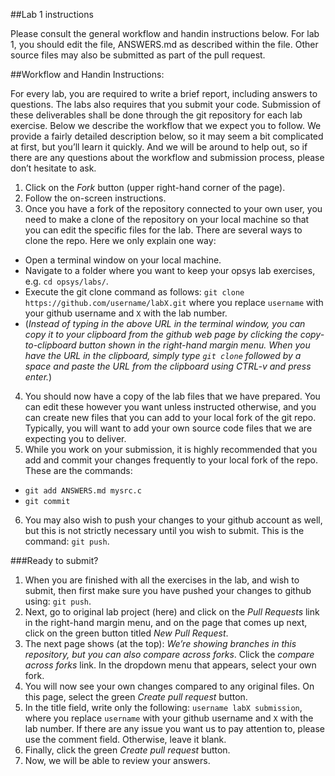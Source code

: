 ##Lab 1 instructions

Please consult the general workflow and handin instructions below. For lab 1, you should edit the file, ANSWERS.md as described within the file. Other source files may also be submitted as part of the pull request.

##Workflow and Handin Instructions:

For every lab, you are required to write a brief report, including answers to questions. The labs also requires that you submit your code. Submission of these deliverables shall be done through the git repository for each lab exercise. Below we describe the workflow that we expect you to follow. We provide a fairly detailed description below, so it may seem a bit complicated at first, but you’ll learn it quickly. And we will be around to help out, so if there are any questions about the workflow and submission process, please don’t hesitate to ask.

1. Click on the *Fork* button (upper right-hand corner of the page).
2. Follow the on-screen instructions.
3. Once you have a fork of the repository connected to your own user, you need to make a clone of the repository on your local machine so that you can edit the specific files for the lab. There are several ways to clone the repo. Here we only explain one way:
  - Open a terminal window on your local machine.
  - Navigate to a folder where you want to keep your opsys lab exercises, e.g. `cd opsys/labs/`.
  - Execute the git clone command as follows: `git clone https://github.com/username/labX.git` where you replace `username` with your github username and `X` with the lab number.
  - (*Instead of typing in the above URL in the terminal window, you can copy it to your clipboard from the github web page by clicking the copy-to-clipboard button shown in the right-hand margin menu. When you have the URL in the clipboard, simply type `git clone` followed by a space and paste the URL from the clipboard using CTRL-v and press enter.*)
4. You should now have a copy of the lab files that we have prepared. You can edit these however you want unless instructed otherwise, and you can create new files that you can add to your local fork of the git repo. Typically, you will want to add your own source code files that we are expecting you to deliver.
5. While you work on your submission, it is highly recommended that you add and commit your changes frequently to your local fork of the repo. These are the commands:
  - `git add ANSWERS.md mysrc.c`
  - `git commit`
6. You may also wish to push your changes to your github account as well, but this is not strictly necessary until you wish to submit. This is the command: `git push`.

###Ready to submit?
1. When you are finished with all the exercises in the lab, and wish to submit, then first make sure you have pushed your changes to github using: `git push`.
2. Next, go to original lab project (here) and click on the *Pull Requests* link in the right-hand margin menu, and on the page that comes up next, click on the green button titled *New Pull Request*.
3. The next page shows (at the top): *We’re showing branches in this repository, but you can also compare across forks*. Click the *compare across forks* link. In the dropdown menu that appears, select your own fork.
4. You will now see your own changes compared to any original files. On this page, select the green *Create pull request* button.
5. In the title field, write only the following: `username labX submission`, where you replace `username` with your github username and `X` with the lab number. If there are any issue you want us to pay attention to, please use the comment field. Otherwise, leave it blank.
6. Finally, click the green *Create pull request* button.
7. Now, we will be able to review your answers.

